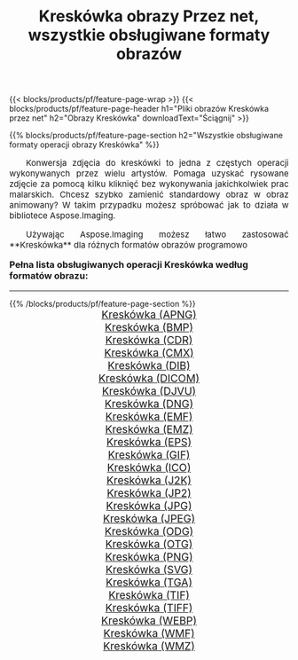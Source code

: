 ﻿---
title: Kreskówka obrazy Przez net, wszystkie obsługiwane formaty obrazów 
weight: 3920
url: /pl/net/cartoonify/ 
lang: pl
langdirlevel: 2
locales: zh-hans,ja,it,ru,de,es,fr,nl,id,lt,pl,pt,vi,tr,ko,zh-hant,ar,hi,th,sv,cs,uk,he
description: Używając Aspose.Imaging możesz łatwo Kreskówka obrazy Via net
---

{{< blocks/products/pf/feature-page-wrap >}}
{{< blocks/products/pf/feature-page-header h1="Pliki obrazów Kreskówka przez net" h2="Obrazy Kreskówka" downloadText="Ściągnij" >}}


{{% blocks/products/pf/feature-page-section  h2="Wszystkie obsługiwane formaty operacji obrazy Kreskówka" %}}
<p align="justify" style="text-indent:2em;font-size:15px;">
Konwersja zdjęcia do kreskówki to jedna z częstych operacji wykonywanych przez wielu artystów. Pomaga uzyskać rysowane zdjęcie za pomocą kilku kliknięć bez wykonywania jakichkolwiek prac malarskich. Chcesz szybko zamienić standardowy obraz w obraz animowany? W takim przypadku możesz spróbować jak to działa w bibliotece Aspose.Imaging.
</p>
<p align="justify" style="text-indent:2em;font-size:15px;">
Używając Aspose.Imaging możesz łatwo zastosować **Kreskówka** dla różnych formatów obrazów programowo
</p>
<h3 style="margin-top:16px;">
Pełna lista obsługiwanych operacji Kreskówka według formatów obrazu:
</h3>
<hr/>
{{% /blocks/products/pf/feature-page-section %}}
<div class="container-fluid productfamilypage bg-gray">
    <div class="convertypes bg-gray agp-content section">
        <div class="container">
		<div class="row other-converters" style="gap: 10px;font-size: 19px;text-align:center;">
		    <div class='col-md-3 other-converter remove-lp remove-rp'><a href="/imaging/pl/net/cartoonify/apng/" style="padding:15px;">Kreskówka (APNG)</a></div><div class='col-md-3 other-converter remove-lp remove-rp'><a href="/imaging/pl/net/cartoonify/bmp/" style="padding:15px;">Kreskówka (BMP)</a></div><div class='col-md-3 other-converter remove-lp remove-rp'><a href="/imaging/pl/net/cartoonify/cdr/" style="padding:15px;">Kreskówka (CDR)</a></div><div class='col-md-3 other-converter remove-lp remove-rp'><a href="/imaging/pl/net/cartoonify/cmx/" style="padding:15px;">Kreskówka (CMX)</a></div><div class='col-md-3 other-converter remove-lp remove-rp'><a href="/imaging/pl/net/cartoonify/dib/" style="padding:15px;">Kreskówka (DIB)</a></div><div class='col-md-3 other-converter remove-lp remove-rp'><a href="/imaging/pl/net/cartoonify/dicom/" style="padding:15px;">Kreskówka (DICOM)</a></div><div class='col-md-3 other-converter remove-lp remove-rp'><a href="/imaging/pl/net/cartoonify/djvu/" style="padding:15px;">Kreskówka (DJVU)</a></div><div class='col-md-3 other-converter remove-lp remove-rp'><a href="/imaging/pl/net/cartoonify/dng/" style="padding:15px;">Kreskówka (DNG)</a></div><div class='col-md-3 other-converter remove-lp remove-rp'><a href="/imaging/pl/net/cartoonify/emf/" style="padding:15px;">Kreskówka (EMF)</a></div><div class='col-md-3 other-converter remove-lp remove-rp'><a href="/imaging/pl/net/cartoonify/emz/" style="padding:15px;">Kreskówka (EMZ)</a></div><div class='col-md-3 other-converter remove-lp remove-rp'><a href="/imaging/pl/net/cartoonify/eps/" style="padding:15px;">Kreskówka (EPS)</a></div><div class='col-md-3 other-converter remove-lp remove-rp'><a href="/imaging/pl/net/cartoonify/gif/" style="padding:15px;">Kreskówka (GIF)</a></div><div class='col-md-3 other-converter remove-lp remove-rp'><a href="/imaging/pl/net/cartoonify/ico/" style="padding:15px;">Kreskówka (ICO)</a></div><div class='col-md-3 other-converter remove-lp remove-rp'><a href="/imaging/pl/net/cartoonify/j2k/" style="padding:15px;">Kreskówka (J2K)</a></div><div class='col-md-3 other-converter remove-lp remove-rp'><a href="/imaging/pl/net/cartoonify/jp2/" style="padding:15px;">Kreskówka (JP2)</a></div><div class='col-md-3 other-converter remove-lp remove-rp'><a href="/imaging/pl/net/cartoonify/jpg/" style="padding:15px;">Kreskówka (JPG)</a></div><div class='col-md-3 other-converter remove-lp remove-rp'><a href="/imaging/pl/net/cartoonify/jpeg/" style="padding:15px;">Kreskówka (JPEG)</a></div><div class='col-md-3 other-converter remove-lp remove-rp'><a href="/imaging/pl/net/cartoonify/odg/" style="padding:15px;">Kreskówka (ODG)</a></div><div class='col-md-3 other-converter remove-lp remove-rp'><a href="/imaging/pl/net/cartoonify/otg/" style="padding:15px;">Kreskówka (OTG)</a></div><div class='col-md-3 other-converter remove-lp remove-rp'><a href="/imaging/pl/net/cartoonify/png/" style="padding:15px;">Kreskówka (PNG)</a></div><div class='col-md-3 other-converter remove-lp remove-rp'><a href="/imaging/pl/net/cartoonify/svg/" style="padding:15px;">Kreskówka (SVG)</a></div><div class='col-md-3 other-converter remove-lp remove-rp'><a href="/imaging/pl/net/cartoonify/tga/" style="padding:15px;">Kreskówka (TGA)</a></div><div class='col-md-3 other-converter remove-lp remove-rp'><a href="/imaging/pl/net/cartoonify/tif/" style="padding:15px;">Kreskówka (TIF)</a></div><div class='col-md-3 other-converter remove-lp remove-rp'><a href="/imaging/pl/net/cartoonify/tiff/" style="padding:15px;">Kreskówka (TIFF)</a></div><div class='col-md-3 other-converter remove-lp remove-rp'><a href="/imaging/pl/net/cartoonify/webp/" style="padding:15px;">Kreskówka (WEBP)</a></div><div class='col-md-3 other-converter remove-lp remove-rp'><a href="/imaging/pl/net/cartoonify/wmf/" style="padding:15px;">Kreskówka (WMF)</a></div><div class='col-md-3 other-converter remove-lp remove-rp'><a href="/imaging/pl/net/cartoonify/wmz/" style="padding:15px;">Kreskówka (WMZ)</a></div>
                </div>
        </div>
    </div>
</div>
<br/>
